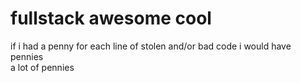 # fullstack awesome cool
if i had a penny for each line of stolen and/or bad code i would have pennies<br>a lot of pennies
